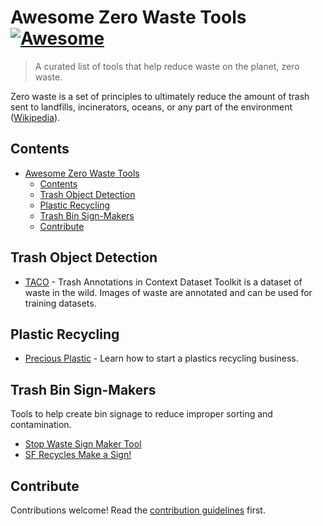 # Awesome Zero Waste Tools [![Awesome](https://awesome.re/badge.svg)](https://awesome.re)

> A curated list of tools that help reduce waste on the planet, zero waste.

Zero waste is a set of principles to ultimately reduce the amount of trash sent to landfills, incinerators, oceans, or any part of the environment ([Wikipedia](https://en.wikipedia.org/wiki/Zero_waste)).

## Contents

- [Awesome Zero Waste Tools ](#awesome-zero-waste-tools-)
  - [Contents](#contents)
  - [Trash Object Detection](#trash-object-detection)
  - [Plastic Recycling](#plastic-recycling)
  - [Trash Bin Sign-Makers](#trash-bin-sign-makers)
  - [Contribute](#contribute)

## Trash Object Detection

- [TACO](https://github.com/pedropro/TACO) - Trash Annotations in Context Dataset Toolkit is a dataset of waste in the wild. Images of waste are annotated and can be used for training datasets.

## Plastic Recycling

- [Precious Plastic](https://www.preciousplastic.com/) - Learn how to start a plastics recycling business.

## Trash Bin Sign-Makers

Tools to help create bin signage to reduce improper sorting and contamination.

- [Stop Waste Sign Maker Tool](https://www.stopwaste.org/tools/signmaker)
- [SF Recycles Make a Sign!](https://sfrecycles.org/signmaker)

## Contribute

Contributions welcome! Read the [contribution guidelines](CONTRIBUTING.md) first.
